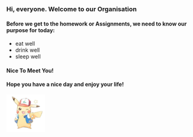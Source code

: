 ### Hi, everyone. Welcome to our Organisation

#### Before we get to the homework or Assignments, we need to know our purpose for today:
* eat well
* drink well
* sleep well

#### Nice To Meet You!

#### Hope you have a nice day and enjoy your life!

<img src="../pishen.png" alt="PiShen" width="20%" />